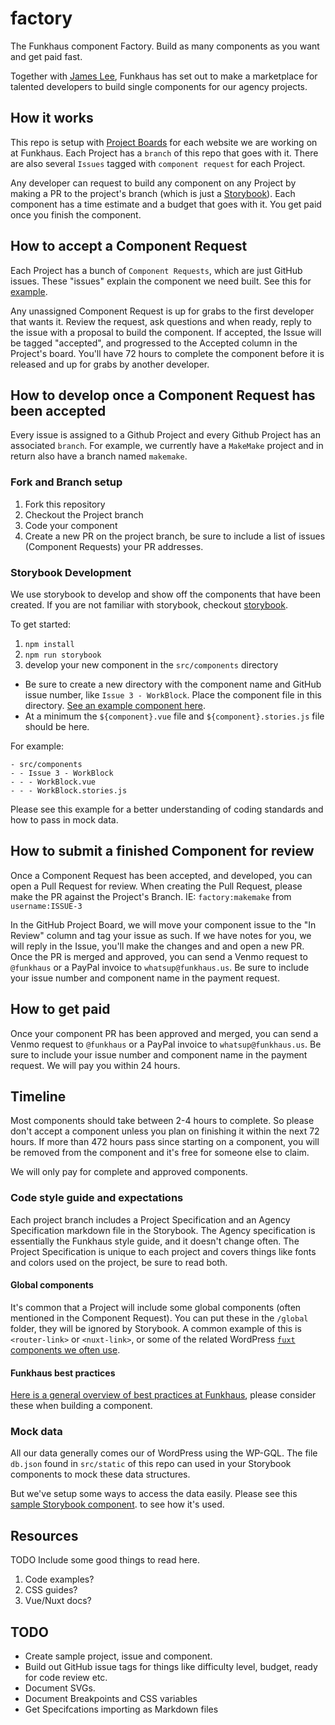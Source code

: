 # factory

The Funkhaus component Factory. Build as many components as you want and get paid fast.

Together with [James Lee](https://github.com/uptownhr), Funkhaus has set out to make a marketplace for talented developers to build single components for our agency projects.

## How it works

This repo is setup with [Project Boards](https://github.com/funkhaus/factory/projects) for each website we are working on at Funkhaus. Each Project has a `branch` of this repo that goes with it. There are also several `Issues` tagged with `component request` for each Project.

Any developer can request to build any component on any Project by making a PR to the project's branch (which is just a [Storybook](https://storybook.js.org/)). Each component has a time estimate and a budget that goes with it. You get paid once you finish the component.

## How to accept a Component Request

Each Project has a bunch of `Component Requests`, which are just GitHub issues. These "issues" explain the component we need built. See this for [example](https://github.com/funkhaus/factory/issues/3).

Any unassigned Component Request is up for grabs to the first developer that wants it. Review the request, ask questions and when ready, reply to the issue with a proposal to build the component. If accepted, the Issue will be tagged "accepted", and progressed to the Accepted column in the Project's board. You'll have 72 hours to complete the component before it is released and up for grabs by another developer.

## How to develop once a Component Request has been accepted

Every issue is assigned to a Github Project and every Github Project has an associated `branch`. For example, we currently have a `MakeMake` project and in return also have a branch named `makemake`.

### Fork and Branch setup

1. Fork this repository
2. Checkout the Project branch
3. Code your component
4. Create a new PR on the project branch, be sure to include a list of issues (Component Requests) your PR addresses.

### Storybook Development

We use storybook to develop and show off the components that have been created. If you are not familiar with storybook, checkout [storybook](https://storybook.js.org/).

To get started:

1. `npm install`
2. `npm run storybook`
3. develop your new component in the `src/components` directory

-   Be sure to create a new directory with the component name and GitHub issue number, like `Issue 3 - WorkBlock`. Place the component file in this directory. [See an example component here](https://github.com/funkhaus/factory/tree/master/src/components/Issue%201%20-%20WorkBlock).
-   At a minimum the `${component}.vue` file and `${component}.stories.js` file should be here.

For example:

```
- src/components
- - Issue 3 - WorkBlock
- - - WorkBlock.vue
- - - WorkBlock.stories.js
```

Please see this example for a better understanding of coding standards and how to pass in mock data.

## How to submit a finished Component for review

Once a Component Request has been accepted, and developed, you can open a Pull Request for review. When creating the Pull Request, please make the PR against the Project's Branch. IE: `factory:makemake` from `username:ISSUE-3`

In the GitHub Project Board, we will move your component issue to the "In Review" column and tag your issue as such. If we have notes for you, we will reply in the Issue, you'll make the changes and and open a new PR. Once the PR is merged and approved, you can send a Venmo request to `@funkhaus` or a PayPal invoice to `whatsup@funkhaus.us`. Be sure to include your issue number and component name in the payment request.

## How to get paid

Once your component PR has been approved and merged, you can send a Venmo request to `@funkhaus` or a PayPal invoice to `whatsup@funkhaus.us`. Be sure to include your issue number and component name in the payment request. We will pay you within 24 hours.

## Timeline

Most components should take between 2-4 hours to complete. So please don't accept a component unless you plan on finishing it within the next 72 hours. If more than 472 hours pass since starting on a component, you will be removed from the component and it's free for someone else to claim.

We will only pay for complete and approved components.

### Code style guide and expectations

Each project branch includes a Project Specification and an Agency Specification markdown file in the Storybook. The Agency specification is essentially the Funkhaus style guide, and it doesn't change often. The Project Specification is unique to each project and covers things like fonts and colors used on the project, be sure to read both.

#### Global components

It's common that a Project will include some global components (often mentioned in the Component Request). You can put these in the `/global` folder, they will be ignored by Storybook. A common example of this is `<router-link>` or `<nuxt-link>`, or some of the related WordPress [`fuxt` components we often use](https://github.com/funkhaus/fuxt/tree/master/components).

#### Funkhaus best practices

[Here is a general overview of best practices at Funkhaus](https://docs.google.com/presentation/d/1xMqvylzoIwpEgwFEpXI8it_HGo7BUGrt8h65E0nvEQo/edit?usp=sharing), please consider these when building a component.

### Mock data

All our data generally comes our of WordPress using the WP-GQL. The file `db.json` found in `src/static` of this repo can used in your Storybook components to mock these data structures.

But we've setup some ways to access the data easily. Please see this [sample Storybook component](https://github.com/funkhaus/factory/tree/master/src/components/Issue%201%20-%20WorkBlock). to see how it's used.

## Resources

TODO Include some good things to read here.

1.  Code examples?
1.  CSS guides?
1.  Vue/Nuxt docs?

## TODO

-   Create sample project, issue and component.
-   Build out GitHub issue tags for things like difficulty level, budget, ready for code review etc.
-   Document SVGs.
-   Document Breakpoints and CSS variables
-   Get Specifcations importing as Markdown files
